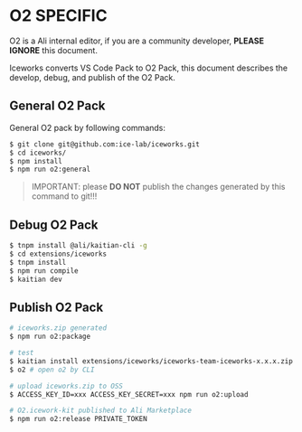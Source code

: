 # O2 SPECIFIC

O2 is a Ali internal editor, if you are a community developer, **PLEASE IGNORE** this document.

Iceworks converts VS Code Pack to O2 Pack, this document describes the develop, debug, and publish of the O2 Pack.

## General O2 Pack 

General O2 pack by following commands:

```bash
$ git clone git@github.com:ice-lab/iceworks.git
$ cd iceworks/
$ npm install
$ npm run o2:general
```

> IMPORTANT: please **DO NOT** publish the changes generated by this command to git!!!

## Debug O2 Pack

```bash
$ tnpm install @ali/kaitian-cli -g
$ cd extensions/iceworks
$ tnpm install
$ npm run compile
$ kaitian dev
```

## Publish O2 Pack

```bash
# iceworks.zip generated
$ npm run o2:package

# test
$ kaitian install extensions/iceworks/iceworks-team-iceworks-x.x.x.zip # install Pack to o2
$ o2 # open o2 by CLI

# upload iceworks.zip to OSS
$ ACCESS_KEY_ID=xxx ACCESS_KEY_SECRET=xxx npm run o2:upload

# O2.icework-kit published to Ali Marketplace
$ npm run o2:release PRIVATE_TOKEN
```
